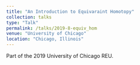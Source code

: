 ```yaml
---
title: "An Introduction to Equivaraint Homotopy"
collection: talks
type: "Talk"
permalink: /talks/2019-8-equiv_hom
venue: "University of Chicago"
location: "Chicago, Illinois"
---
```


Part of the 2019 University of Chicago REU.
